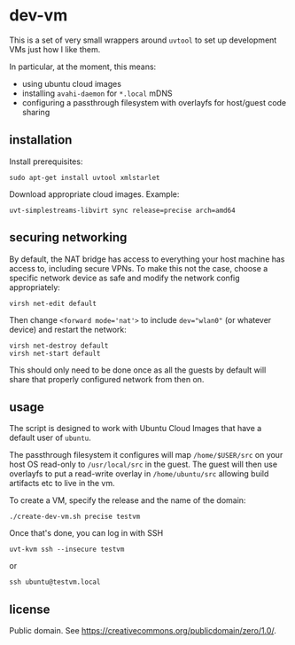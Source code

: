 # dev-vm

This is a set of very small wrappers around `uvtool` to set up development VMs
just how I like them.

In particular, at the moment, this means:

* using ubuntu cloud images
* installing `avahi-daemon` for `*.local` mDNS
* configuring a passthrough filesystem with overlayfs for host/guest code
  sharing

## installation

Install prerequisites:

    sudo apt-get install uvtool xmlstarlet

Download appropriate cloud images. Example:

    uvt-simplestreams-libvirt sync release=precise arch=amd64


## securing networking

By default, the NAT bridge has access to everything your host machine has
access to, including secure VPNs. To make this not the case, choose a specific
network device as safe and modify the network config appropriately:

    virsh net-edit default

Then change `<forward mode='nat'>` to include `dev="wlan0"` (or whatever
device) and restart the network:

    virsh net-destroy default
    virsh net-start default

This should only need to be done once as all the guests by default will share
that properly configured network from then on.


## usage

The script is designed to work with Ubuntu Cloud Images that have a default
user of `ubuntu`.

The passthrough filesystem it configures will map `/home/$USER/src` on your
host OS read-only to `/usr/local/src` in the guest.  The guest will then use
overlayfs to put a read-write overlay in `/home/ubuntu/src` allowing build
artifacts etc to live in the vm.

To create a VM, specify the release and the name of the domain:

    ./create-dev-vm.sh precise testvm

Once that's done, you can log in with SSH

    uvt-kvm ssh --insecure testvm

or

    ssh ubuntu@testvm.local

## license

Public domain. See https://creativecommons.org/publicdomain/zero/1.0/.
